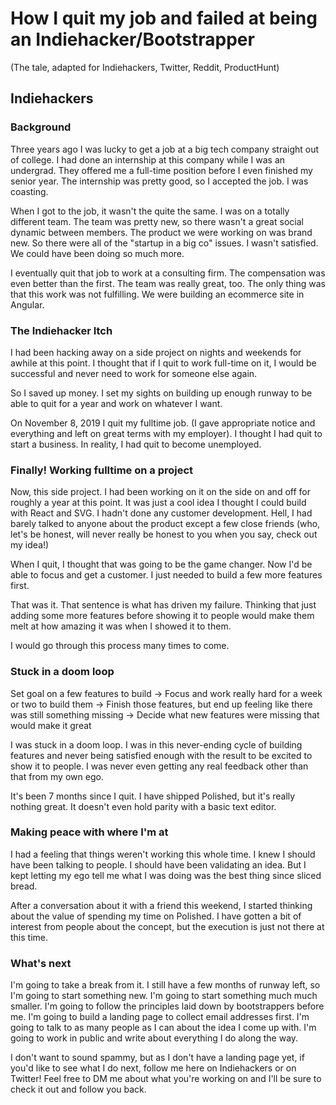 # How I quit my job and failed at being an Indiehacker/Bootstrapper

(The tale, adapted for Indiehackers, Twitter, Reddit, ProductHunt)

## Indiehackers

### Background

Three years ago I was lucky to get a job at a big tech company straight out of college. I had done an internship at this company while I was an undergrad. They offered me a full-time position before I even finished my senior year. The internship was pretty good, so I accepted the job. I was coasting.

When I got to the job, it wasn't the quite the same. I was on a totally different team. The team was pretty new, so there wasn't a great social dynamic between members. The product we were working on was brand new. So there were all of the "startup in a big co" issues. I wasn't satisfied. We could have been doing so much more.

I eventually quit that job to work at a consulting firm. The compensation was even better than the first. The team was really great, too. The only thing was that this work was not fulfilling. We were building an ecommerce site in Angular.

### The Indiehacker Itch

I had been hacking away on a side project on nights and weekends for awhile at this point. I thought that if I quit to work full-time on it, I would be successful and never need to work for someone else again.

So I saved up money. I set my sights on building up enough runway to be able to quit for a year and work on whatever I want.

On November 8, 2019 I quit my fulltime job. (I gave appropriate notice and everything and left on great terms with my employer). I thought I had quit to start a business. In reality, I had quit to become unemployed.

### Finally! Working fulltime on a project

Now, this side project. I had been working on it on the side on and off for roughly a year at this point. It was just a cool idea I thought I could build with React and SVG. I hadn't done any customer development. Hell, I had barely talked to anyone about the product except a few close friends (who, let's be honest, will never really be honest to you when you say, check out my idea!)

When I quit, I thought that was going to be the game changer. Now I'd be able to focus and get a customer. I just needed to build a few more features first.

That was it. That sentence is what has driven my failure. Thinking that just adding some more features before showing it to people would make them melt at how amazing it was when I showed it to them.

I would go through this process many times to come.

### Stuck in a doom loop

Set goal on a few features to build -> Focus and work really hard for a week or two to build them -> Finish those features, but end up feeling like there was still something missing -> Decide what new features were missing that would make it great

I was stuck in a doom loop. I was in this never-ending cycle of building features and never being satisfied enough with the result to be excited to show it to people. I was never even getting any real feedback other than that from my own ego.

It's been 7 months since I quit. I have shipped Polished, but it's really nothing great. It doesn't even hold parity with a basic text editor.

### Making peace with where I'm at

I had a feeling that things weren't working this whole time. I knew I should have been talking to people. I should have been validating an idea. But I kept letting my ego tell me what I was doing was the best thing since sliced bread.

After a conversation about it with a friend this weekend, I started thinking about the value of spending my time on Polished. I have gotten a bit of interest from people about the concept, but the execution is just not there at this time. 

### What's next

I'm going to take a break from it. I still have a few months of runway left, so I'm going to start something new. I'm going to start something much much smaller. I'm going to follow the principles laid down by bootstrappers before me. I'm going to build a landing page to collect email addresses first. I'm going to talk to as many people as I can about the idea I come up with. I'm going to work in public and write about everything I do along the way.

I don't want to sound spammy, but as I don't have a landing page yet, if you'd like to see what I do next, follow me here on Indiehackers or on Twitter! Feel free to DM me about what you're working on and I'll be sure to check it out and follow you back.
